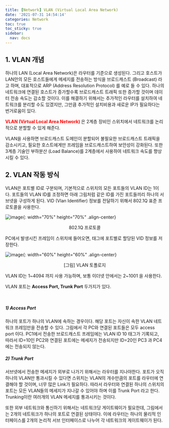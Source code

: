 ```yaml
---
title: [Network] VLAN (Virtual Local Area Network)
date: '2021-07-31 14:54:14'
categories: Network
toc: true
toc_sticky: true
sidebar:
  nav: docs
---
```


## 1. VLAN 개념

하나의 LAN (Local Area Network)은 라우터를 기준으로 생성된다. 그리고 호스트가 LAN안의 모든 호스트들에게 메세지를 전송하는 방식을 브로드캐스트 (Broadcast) 라고 하며, 대표적으로 ARP (Address Resolution Protocol) 를 예로 들 수 있다. 하나의 네트워크에 연결된 호스트가 증가할수록 브로드캐스트 트래픽 또한 증가할 것이며 데이터 전송 속도는 감소할 것이다. 이를 해결하기 위해서는 추가적인 라우터를 설치하여 네트워크를 분리할 수도 있겠지만, 그만큼 추가적인 설치비용과 새로운 IP가 필요하다는 번거로움이 있다.

<b><span style="color:red">VLAN (Virtual Local Area Network)</span> </b> 은 2계층 장비인 스위치에서 네트워크를 논리적으로 분할할 수 있게 해준다. 

VLAN을 사용하면 브로드캐스트 도메인이 분할되어 불필요한 브로드캐스트 트래픽을 감소시키고, 필요한 호스트에게만 프레임을 브로드캐스트하여 보안성이 강화된다. 또한 3계층 기술인 부하분산 (Load Balance)를 2계층에서 사용하여 네트워크 속도를 향상시킬 수 있다.



## 2. VLAN 작동 방식

VLAN은 포트별 ID로 구분되며, 기본적으로 스위치의 모든 포트들의 VLAN ID는 1이다. 포트들의 VLAN ID를 조정하면 아래 그림처럼 같은 ID를 가진 포트들끼리 하나의 서브넷을 구성하게 된다. VID (Vlan Identifier) 정보를 전달하기 위해서 802.1Q 표준 프로토콜을 사용한다.

![image](https://user-images.githubusercontent.com/60495897/127730184-abc3c193-1460-4b3c-8df9-0704bfc45400.png){: width="70%" height="70%" .align-center}

<center>802.1Q 프로토콜</center>

PC에서 발생시킨 프레임이 스위치에 들어오면, 태그에 포트별로 할당된 VID 정보를 저장한다.

![image](https://user-images.githubusercontent.com/60495897/127730139-d4e6c345-7faf-4852-841e-cd34ad4f7b63.png){: width="60%" height="60%" .align-center}

<center>[그림] VLAN 토폴로지</center>

VLAN ID는 1~4094 까지 사용 가능하며, 보통 이더넷 안에서는 2~1001 을  사용한다.

VLAN 포트는 <b>Access Port, Trunk Port</b> 두가지가 있다.

<br/>

##### 1) Access Port

하나의 포트가 하나의 VLAN에 속하는 경우이다. 해당 포트는 자신이 속한 VLAN 네트워크 프레임만을 전송할 수 있다. 그림에서 각 PC와 연결된 포트들은 모두 access port 이다.  PC1에서 전송한 브로드캐스트 프레임에는 VLAN ID 10 태그가 기록되고, 따라서 ID=10인 PC2와 연결된 포트에는 메세지가 전송되지만 ID=20인 PC3 과 PC4에는 전송되지 않는다. 

##### 2) Trunk Port

서브넷에서 전송한 메세지가 외부로 나가기 위해서는 라우터를 지나야한다. 포트가 오직 하나의 VLAN만 통과시킬 수 있다면 스위치는 VLAN의 개수만큼의 포트를 라우터에 연결해야 할 것이며, 너무 많은 Link가 필요하다. 따라서 라우터와 연결된 하나의 스위치의 포트는 모든 VLAN들의 메세지가 지나갈 수 있어야 하며 이를 Trunk Port 라고 한다. Trunking이란 여러개의 VLAN 메세지를 통과시키는 것이다. 

또한 외부 네트워크와 통신하기 위해서는 네트워크당 게이트웨이가 필요한데, 그림에서는 2개의 네트워크가 하나의 포트로 연결된 상태이다. 이에 라우터는 하나의 물리적 인터페이스를 2개의 논리적 서브 인터페이스로 나누어 각 네트워크의 게이트웨이가 된다.